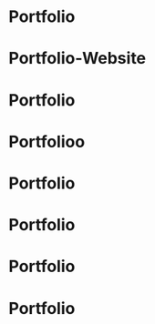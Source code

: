 # Portfolio
# Portfolio-Website
# Portfolio
# Portfolioo
# Portfolio
# Portfolio
# Portfolio
# Portfolio
